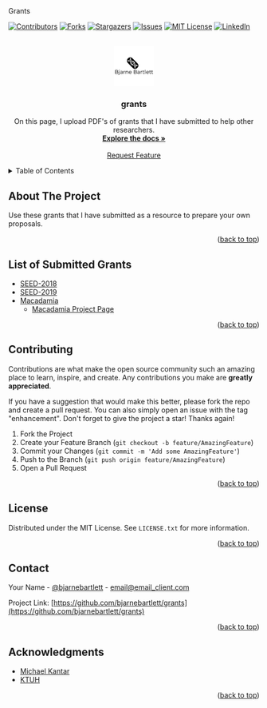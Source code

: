 <div id="top">Grants</div>


<!-- PROJECT SHIELDS -->
<!--
*** I'm using markdown "reference style" links for readability.
*** Reference links are enclosed in brackets [ ] instead of parentheses ( ).
*** See the bottom of this document for the declaration of the reference variables
*** for contributors-url, forks-url, etc. This is an optional, concise syntax you may use.
*** https://www.markdownguide.org/basic-syntax/#reference-style-links
-->
[![Contributors][contributors-shield]][contributors-url]
[![Forks][forks-shield]][forks-url]
[![Stargazers][stars-shield]][stars-url]
[![Issues][issues-shield]][issues-url]
[![MIT License][license-shield]][license-url]
[![LinkedIn][linkedin-shield]][linkedin-url]



<!-- PROJECT LOGO -->
<br />
<div align="center">
  <a href="https://github.com/bjarnebartlett/grants">
    <img src="images/logo.png" alt="Logo" width="80" height="80">
  </a>

<h3 align="center">grants</h3>

  <p align="center">
    On this page, I upload PDF's  of grants that I have submitted to help other researchers.
    <br />
    <a href="https://github.com/bjarnebartlett/grants"><strong>Explore the docs »</strong></a>
    <br />
    <br />
    <a href="https://github.com/bjarnebartlett/grants/issues">Request Feature</a>
  </p>
</div>



<!-- TABLE OF CONTENTS -->
<details>
  <summary>Table of Contents</summary>
  <ol>
    <li><a href="#about-the-project">About The Project</a></li>
    <li><a href="#list-of-submitted-grants">List of Submitted Grants</a></li>
    <li><a href="#contributing">Contributing</a></li>
    <li><a href="#license">License</a></li>
    <li><a href="#contact">Contact</a></li>
    <li><a href="#acknowledgments">Acknowledgments</a></li>
  </ol>
</details>



<!-- ABOUT THE PROJECT -->
## About The Project

Use these grants that I have submitted as a resource to prepare your own proposals.

<p align="right">(<a href="#top">back to top</a>)</p>




<!-- List of Submitted Grants -->
## List of Submitted Grants

- [SEED-2018](https://github.com/bjarnebartlett/grants/funded/SEED-Hawaii-2018.pdf)
- [SEED-2019](https://github.com/bjarnebartlett/grants/funded/SEED-Hawaii-2019.pdf)
- [Macadamia](https://github.com/bjarnebartlett/grants/funded/Team%20Science_Macadamia%20Concept_Note_Proposal_v1_2020.pdf)
    - [Macadamia Project Page](https://www.bjarnebartlett.com/Interspecific-Breeding-History-of-Hawaiian-Macadamia/)

<p align="right">(<a href="#top">back to top</a>)</p>



<!-- CONTRIBUTING -->
## Contributing

Contributions are what make the open source community such an amazing place to learn, inspire, and create. Any contributions you make are **greatly appreciated**.

If you have a suggestion that would make this better, please fork the repo and create a pull request. You can also simply open an issue with the tag "enhancement".
Don't forget to give the project a star! Thanks again!

1. Fork the Project
2. Create your Feature Branch (`git checkout -b feature/AmazingFeature`)
3. Commit your Changes (`git commit -m 'Add some AmazingFeature'`)
4. Push to the Branch (`git push origin feature/AmazingFeature`)
5. Open a Pull Request

<p align="right">(<a href="#top">back to top</a>)</p>



<!-- LICENSE -->
## License

Distributed under the MIT License. See `LICENSE.txt` for more information.

<p align="right">(<a href="#top">back to top</a>)</p>



<!-- CONTACT -->
## Contact

Your Name - [@bjarnebartlett](https://twitter.com/bjarnebartlett) - email@email_client.com

Project Link: [https://github.com/bjarnebartlett/grants](https://github.com/bjarnebartlett/grants)

<p align="right">(<a href="#top">back to top</a>)</p>



<!-- ACKNOWLEDGMENTS -->
## Acknowledgments

* [Michael Kantar](https://mbkantarlab.weebly.com/)
* [KTUH](ktuh.org)

<p align="right">(<a href="#top">back to top</a>)</p>



<!-- MARKDOWN LINKS & IMAGES -->
<!-- https://www.markdownguide.org/basic-syntax/#reference-style-links -->
[contributors-shield]: https://img.shields.io/github/contributors/bjarnebartlett/grants.svg?style=for-the-badge
[contributors-url]: https://github.com/bjarnebartlett/grants/graphs/contributors
[forks-shield]: https://img.shields.io/github/forks/bjarnebartlett/grants.svg?style=for-the-badge
[forks-url]: https://github.com/bjarnebartlett/grants/network/members
[stars-shield]: https://img.shields.io/github/stars/bjarnebartlett/grants.svg?style=for-the-badge
[stars-url]: https://github.com/bjarnebartlett/grants/stargazers
[issues-shield]: https://img.shields.io/github/issues/bjarnebartlett/grants.svg?style=for-the-badge
[issues-url]: https://github.com/bjarnebartlett/grants/issues
[license-shield]: https://img.shields.io/github/license/bjarnebartlett/grants.svg?style=for-the-badge
[license-url]: https://github.com/bjarnebartlett/grants/blob/master/LICENSE.txt
[linkedin-shield]: https://img.shields.io/badge/-LinkedIn-black.svg?style=for-the-badge&logo=linkedin&colorB=555
[linkedin-url]: https://linkedin.com/in/bjarnebartlett
[product-screenshot]: images/screenshot.png

